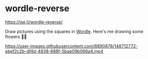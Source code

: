 # wordle-reverse
https://jse.li/wordle-reverse/

Draw pictures using the squares in [Wordle](https://www.powerlanguage.co.uk/wordle/). Here's me drawing some flowers 🌻🌻

https://user-images.githubusercontent.com/8890878/148712772-ebef2c2b-df4d-4838-888f-5bae09b066a4.mp4
